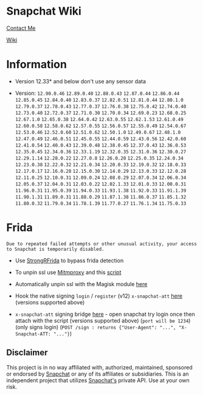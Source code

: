 # Snapchat Wiki

[Contact Me](https://t.me/lololololidk)

[Wiki](https://github.com/killed/Snapchat-Wiki/wiki)

# Information

* Version 12.33* and below don't use any sensor data

* Version: `12.90.0.46` `12.89.0.40` `12.88.0.43` `12.87.0.44` `12.86.0.44` `12.85.0.45` `12.84.0.40` `12.83.0.37` `12.82.0.51` `12.81.0.44` `12.80.1.0` `12.79.0.37` `12.78.0.43` `12.77.0.37` `12.76.0.38` `12.75.0.42` `12.74.0.40` `12.73.0.40` `12.72.0.37` `12.71.0.30` `12.70.0.34` `12.69.0.23` `12.68.0.25` `12.67.1.0` `12.65.0.38` `12.64.0.42` `12.63.0.55` `12.62.1.53` `12.61.0.49` `12.60.0.58` `12.58.0.62` `12.57.0.55` `12.56.0.57` `12.55.0.49` `12.54.0.67` `12.53.0.46` `12.52.0.60` `12.51.0.62` `12.50.1.0` `12.49.0.67` `12.48.1.0` `12.47.0.49` `12.46.0.51` `12.45.0.55` `12.44.0.59` `12.43.0.56` `12.42.0.60` `12.41.0.54` `12.40.0.43` `12.39.0.48` `12.38.0.45` `12.37.0.43` `12.36.0.53` `12.35.0.45` `12.34.0.36` `12.33.1.19` `12.32.0.35` `12.31.0.36` `12.30.0.27` `12.29.1.14` `12.28.0.22` `12.27.0.8` `12.26.0.20` `12.25.0.35` `12.24.0.34` `12.23.0.38` `12.22.0.32` `12.21.0.34` `12.20.0.33` `12.19.0.32` `12.18.0.33` `12.17.0.17` `12.16.0.28` `12.15.0.30` `12.14.0.29` `12.13.0.33` `12.12.0.28` `12.11.0.25` `12.10.0.31` `12.09.0.24` `12.08.0.29` `12.07.0.34` `12.06.0.34` `12.05.0.37` `12.04.0.31` `12.03.0.22` `12.02.1.33` `12.01.0.33` `12.00.0.31` `11.96.0.31` `11.95.0.39` `11.94.0.33` `11.93.1.38` `11.92.0.33` `11.91.1.39` `11.90.1.31` `11.89.0.31` `11.88.0.29` `11.87.1.38` `11.86.0.37` `11.85.1.32` `11.80.0.32` `11.79.0.34` `11.78.1.39` `11.77.0.27` `11.76.1.34` `11.75.0.33`

# Frida

`Due to repeated failed attempts or other unusual activity, your access to Snapchat is temporarily disabled.`

* Use [StrongRFrida](https://github.com/killed/StrongRMagiskFrida) to bypass frida detection

* To unpin ssl use [Mitmproxy](https://mitmproxy.org/) and this [script](https://github.com/killed/Snapchat-Wiki/blob/master/unpinSsl.js)

* Automatically unpin ssl with the Magisk module [here](https://github.com/killed/Magisk-Snapchat-SSL-Unpin)

* Hook the native signing `login` / `register` (v12) `x-snapchat-att` [here](https://github.com/killed/Snapchat-Wiki/blob/master/hookSigning.js) (versions supported above)

* `x-snapchat-att` signing bridge [here](https://github.com/killed/Snapchat-Wiki/blob/master/signingBridge.js) - open snapchat try login once then attach with the script (versions supported above) (`port will be 1234`) (only signs login) (`POST /sign : returns {"User-Agent": "...", "X-Snapchat-ATT: "..."}`)

## Disclaimer
This project is in no way affiliated with, authorized, maintained, sponsored or endorsed by [Snapchat](https://www.snapchat.com) or any of its affiliates or subsidiaries. This is an independent project that utilizes [Snapchat's](https://www.snapchat.com) private API. Use at your own risk.
